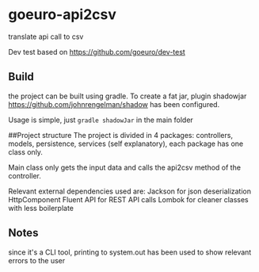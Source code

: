 # goeuro-api2csv
translate api call to csv

Dev test based on https://github.com/goeuro/dev-test

## Build
the project can be built using gradle.
To create a fat jar, plugin shadowjar https://github.com/johnrengelman/shadow has been configured.

Usage is simple, just `gradle shadowJar` in the main folder

##Project structure
The project is divided in 4 packages:
controllers, models, persistence, services (self explanatory), each package has one class only.

Main class only gets the input data and calls the api2csv method of the controller.

Relevant external dependencies used are:
Jackson for json deserialization
HttpComponent Fluent API for REST API calls
Lombok for cleaner classes with less boilerplate

## Notes
since it's a CLI tool, printing to system.out has been used to show relevant errors to the user







